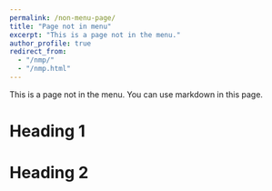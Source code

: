 ```yaml
---
permalink: /non-menu-page/
title: "Page not in menu"
excerpt: "This is a page not in the menu."
author_profile: true
redirect_from: 
  - "/nmp/"
  - "/nmp.html"
---
```


This is a page not in the menu. You can use markdown in this page.

Heading 1
======

Heading 2
======
